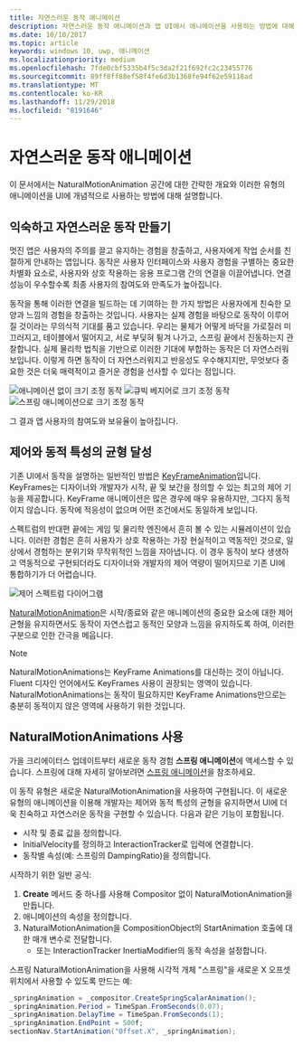 ```yaml
---
title: 자연스러운 동작 애니메이션
description: 자연스러운 동작 애니메이션과 앱 UI에서 애니메이션을 사용하는 방법에 대해서 알아봅니다.
ms.date: 10/10/2017
ms.topic: article
keywords: windows 10, uwp, 애니메이션
ms.localizationpriority: medium
ms.openlocfilehash: 7fde0cbf5335b4f5c3da2f21f692fc2c23455776
ms.sourcegitcommit: 89ff8ff88ef58f4fe6d3b1368fe94f62e59118ad
ms.translationtype: MT
ms.contentlocale: ko-KR
ms.lasthandoff: 11/29/2018
ms.locfileid: "8191646"
---
```

# <a name="natural-motion-animations"></a>자연스러운 동작 애니메이션

이 문서에서는 NaturalMotionAnimation 공간에 대한 간략한 개요와 이러한 유형의 애니메이션을 UI에 개념적으로 사용하는 방법에 대해 설명합니다.

## <a name="making-motion-feel-familiar-and-natural"></a>익숙하고 자연스러운 동작 만들기

멋진 앱은 사용자의 주의를 끌고 유지하는 경험을 창출하고, 사용자에게 작업 순서를 친절하게 안내하는 앱입니다. 동작은 사용자 인터페이스와 사용자 경험을 구별하는 중요한 차별화 요소로, 사용자와 상호 작용하는 응용 프로그램 간의 연결을 이끌어냅니다. 연결 성능이 우수할수록 최종 사용자의 참여도와 만족도가 높아집니다.

동작을 통해 이러한 연결을 빌드하는 데 기여하는 한 가지 방법은 사용자에게 친숙한 모양과 느낌의 경험을 창출하는 것입니다. 사용자는 실제 경험을 바탕으로 동작이 이루어질 것이라는 무의식적 기대를 품고 있습니다. 우리는 물체가 어떻게 바닥을 가로질러 미끄러지고, 테이블에서 떨어지고, 서로 부딪혀 튕겨 나가고, 스프링 끝에서 진동하는지 관찰합니다. 실제 물리학 법칙을 기반으로 이러한 기대에 부합하는 동작은 더 자연스러워 보입니다. 이렇게 하면 동작이 더 자연스러워지고 반응성도 우수해지지만, 무엇보다 중요한 것은 더욱 매력적이고 즐거운 경험을 선사할 수 있다는 점입니다.

![애니메이션 없이 크기 조정 동작](images/animation/scale-no-animation.gif)
![큐빅 베지어로 크기 조정 동작](images/animation/scale-cubic-bezier.gif)
![스프링 애니메이션으로 크기 조정 동작](images/animation/scale-spring.gif)

그 결과 앱 사용자의 참여도와 보유율이 높아집니다.

## <a name="balancing-control-and-dynamism"></a>제어와 동적 특성의 균형 달성

기존 UI에서 동작을 설명하는 일반적인 방법은 [KeyFrameAnimation](https://docs.microsoft.com/uwp/api/windows.ui.composition.keyframeanimation)입니다. KeyFrames는 디자이너와 개발자가 시작, 끝 및 보간을 정의할 수 있는 최고의 제어 기능을 제공합니다. KeyFrame 애니메이션은 많은 경우에 매우 유용하지만, 그다지 동적이지 않습니다. 동작에 적응성이 없으며 어떤 조건에서도 동일하게 보입니다.

스펙트럼의 반대편 끝에는 게임 및 물리학 엔진에서 흔히 볼 수 있는 시뮬레이션이 있습니다. 이러한 경험은 흔히 사용자가 상호 작용하는 가장 현실적이고 역동적인 것으로, 일상에서 경험하는 분위기와 무작위적인 느낌을 자아냅니다. 이 경우 동작이 보다 생생하고 역동적으로 구현되더라도 디자이너와 개발자의 제어 역량이 떨어지므로 기존 UI에 통합하기가 더 어렵습니다.

![제어 스펙트럼 다이어그램](images/animation/natural-motion-diagram.png)

[NaturalMotionAnimation](https://docs.microsoft.com/uwp/api/windows.ui.composition.naturalmotionanimation)은 시작/종료와 같은 애니메이션의 중요한 요소에 대한 제어 균형을 유지하면서도 동작이 자연스럽고 동적인 모양과 느낌을 유지하도록 하여, 이러한 구분으로 인한 간극을 메웁니다.

> [!NOTE]
> NaturalMotionAnimations는 KeyFrame Animations를 대신하는 것이 아닙니다. Fluent 디자인 언어에서도 KeyFrames 사용이 권장되는 영역이 있습니다. NaturalMotionAnimations는 동작이 필요하지만 KeyFrame Animations만으로는 충분히 동적이지 않은 영역에 사용하기 위한 것입니다.

## <a name="using-naturalmotionanimations"></a>NaturalMotionAnimations 사용

가을 크리에이터스 업데이트부터 새로운 동작 경험 **스프링 애니메이션**에 액세스할 수 있습니다. 스프링에 대해 자세히 알아보려면 [스프링 애니메이션](spring-animations.md)을 참조하세요.

이 동작 유형은 새로운 NaturalMotionAnimation을 사용하여 구현됩니다. 이 새로운 유형의 애니메이션을 이용해 개발자는 제어와 동적 특성의 균형을 유지하면서 UI에 더욱 친숙하고 자연스러운 동작을 구현할 수 있습니다. 다음과 같은 기능이 포함됩니다.

- 시작 및 종료 값을 정의합니다.
- InitialVelocity를 정의하고 InteractionTracker로 입력에 연결합니다.
- 동작별 속성(예: 스프링의 DampingRatio)을 정의합니다.

시작하기 위한 일반 공식:

1. **Create** 메서드 중 하나를 사용해 Compositor 없이 NaturalMotionAnimation을 만듭니다.
1. 애니메이션의 속성을 정의합니다.
1. NaturalMotionAnimation을 CompositionObject의 StartAnimation 호출에 대한 매개 변수로 전달합니다.
    - 또는 InteractionTracker InertiaModifier의 동작 속성을 설정합니다.

스프링 NaturalMotionAnimation을 사용해 시각적 개체 "스프링"을 새로운 X 오프셋 위치에서 사용할 수 있도록 만드는 예:

```csharp
_springAnimation = _compositor.CreateSpringScalarAnimation();
_springAnimation.Period = TimeSpan.FromSeconds(0.07);
_springAnimation.DelayTime = TimeSpan.FromSeconds(1);
_springAnimation.EndPoint = 500f;
sectionNav.StartAnimation("Offset.X", _springAnimation);
```
